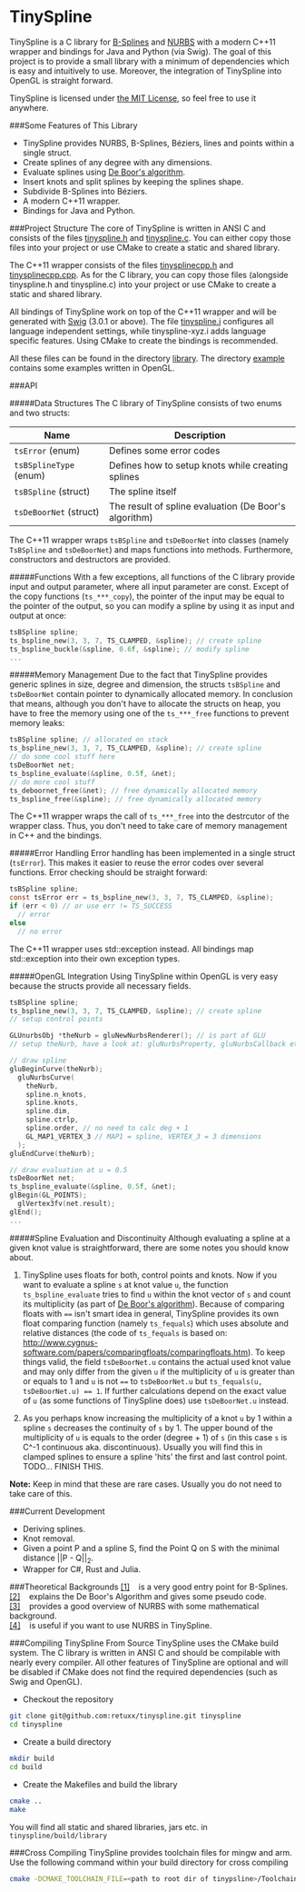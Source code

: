 TinySpline
========

TinySpline is a C library for [B-Splines](https://en.wikipedia.org/wiki/B-spline) 
and [NURBS](https://de.wikipedia.org/wiki/Non-Uniform_Rational_B-Spline) 
with a modern C++11 wrapper and bindings for Java and Python (via Swig). 
The goal of this project is to provide a small library with a minimum of 
dependencies which is easy and intuitively to use. Moreover, the integration 
of TinySpline into OpenGL is straight forward.

TinySpline is licensed under [the MIT License](http://opensource.org/licenses/MIT),
so feel free to use it anywhere.

###Some Features of This Library
- TinySpline provides NURBS, B-Splines, Béziers, lines and points within a single struct.
- Create splines of any degree with any dimensions.
- Evaluate splines using [De Boor's algorithm](https://en.wikipedia.org/wiki/De_Boor%27s_algorithm).
- Insert knots and split splines by keeping the splines shape.
- Subdivide B-Splines into Béziers.
- A modern C++11 wrapper.
- Bindings for Java and Python.

###Project Structure
The core of TinySpline is written in ANSI C and consists of the files
[tinyspline.h](https://github.com/retuxx/tinyspline/blob/master/library/tinyspline.h) 
and [tinyspline.c](https://github.com/retuxx/tinyspline/blob/master/library/tinyspline.c).
You can either copy those files into your project or use CMake to create
a static and shared library.

The C++11 wrapper consists of the files [tinysplinecpp.h](https://github.com/retuxx/tinyspline/blob/master/library/tinysplinecpp.h)
and [tinysplinecpp.cpp](https://github.com/retuxx/tinyspline/blob/master/library/tinysplinecpp.cpp).
As for the C library, you can copy those files (alongside tinyspline.h and
tinyspline.c) into your project or use CMake to create a static and shared library.

All bindings of TinySpline work on top of the C++11 wrapper and will be 
generated with [Swig](http://www.swig.org/) (3.0.1 or above). The file
[tinyspline.i](https://github.com/retuxx/tinyspline/blob/master/library/tinyspline.i)
configures all language independent settings, while tinyspline-xyz.i adds
language specific features. Using CMake to create the bindings is recommended.

All these files can be found in the directory 
[library](https://github.com/retuxx/tinyspline/tree/master/library).
The directory 
[example](https://github.com/retuxx/tinyspline/tree/master/example) contains
some examples written in OpenGL.

###API

#####Data Structures
The C library of TinySpline consists of two enums and two structs:

Name | Description
---- | -----------
`tsError` (enum) | Defines some error codes
`tsBSplineType` (enum) | Defines how to setup knots while creating splines
`tsBSpline` (struct) | The spline itself
`tsDeBoorNet` (struct) | The result of spline evaluation (De Boor's algorithm)

The C++11 wrapper wraps `tsBSpline` and `tsDeBoorNet` into classes (namely 
`TsBSpline` and `tsDeBoorNet`) and maps functions into methods. Furthermore,
constructors and destructors are provided.

#####Functions 
With a few exceptions, all functions of the C library provide input and output
parameter, where all input parameter are const. Except of the copy functions
(`ts_***_copy`), the pointer of the input may be equal to the pointer of the
output, so you can modify a spline by using it as input and output at once:

```c
tsBSpline spline;
ts_bspline_new(3, 3, 7, TS_CLAMPED, &spline); // create spline
ts_bspline_buckle(&spline, 0.6f, &spline); // modify spline
...
```

#####Memory Management
Due to the fact that TinySpline provides generic splines in size, degree and
dimension, the structs `tsBSpline` and `tsDeBoorNet` contain pointer to 
dynamically allocated memory. In conclusion that means, although you don't
have to allocate the structs on heap, you have to free the memory using one 
of the `ts_***_free` functions to prevent memory leaks:

```c
tsBSpline spline; // allocated on stack
ts_bspline_new(3, 3, 7, TS_CLAMPED, &spline); // create spline
// do some cool stuff here
tsDeBoorNet net;
ts_bspline_evaluate(&spline, 0.5f, &net);
// do more cool stuff
ts_deboornet_free(&net); // free dynamically allocated memory
ts_bspline_free(&spline); // free dynamically allocated memory
```

The C++11 wrapper wraps the call of `ts_***_free` into the destrcutor of
the wrapper class. Thus, you don't need to take care of memory management
in C++ and the bindings.

#####Error Handling
Error handling has been implemented in a single struct (`tsError`). This makes
it easier to reuse the error codes over several functions. Error checking should
be straight forward:

```c
tsBSpline spline;
const tsError err = ts_bspline_new(3, 3, 7, TS_CLAMPED, &spline);
if (err < 0) // or use err != TS_SUCCESS
  // error
else
  // no error
```

The C++11 wrapper uses std::exception instead. All bindings map std::exception
into their own exception types.

#####OpenGL Integration
Using TinySpline within OpenGL is very easy because the structs provide 
all necessary fields.

```c
tsBSpline spline;
ts_bspline_new(3, 3, 7, TS_CLAMPED, &spline); // create spline
// setup control points

GLUnurbsObj *theNurb = gluNewNurbsRenderer(); // is part of GLU
// setup theNurb, have a look at: gluNurbsProperty, gluNurbsCallback etc.

// draw spline
gluBeginCurve(theNurb);
  gluNurbsCurve(
    theNurb, 
    spline.n_knots, 
    spline.knots, 
    spline.dim, 
    spline.ctrlp, 
    spline.order, // no need to calc deg + 1
    GL_MAP1_VERTEX_3 // MAP1 = spline, VERTEX_3 = 3 dimensions
  );
gluEndCurve(theNurb);

// draw evaluation at u = 0.5
tsDeBoorNet net;
ts_bspline_evaluate(&spline, 0.5f, &net);
glBegin(GL_POINTS);
  glVertex3fv(net.result);
glEnd();
...
```

#####Spline Evaluation and Discontinuity
Although evaluating a spline at a given knot value is straightforward,
there are some notes you should know about.

1. TinySpline uses floats for both, control points and knots. Now if you want 
   to evaluate a spline `s` at knot value `u`, the function `ts_bspline_evaluate`
   tries to find `u` within the knot vector of `s` and count its multiplicity
   (as part of [De Boor's algorithm](https://en.wikipedia.org/wiki/De_Boor%27s_algorithm)).
   Because of comparing floats with `==` isn't smart idea in general, TinySpline provides
   its own float comparing function (namely `ts_fequals`) which uses absolute and relative 
   distances (the code of `ts_fequals` is based on:
   http://www.cygnus-software.com/papers/comparingfloats/comparingfloats.htm).
   To keep things valid, the field `tsDeBoorNet.u` contains the actual used knot
   value and may only differ from the given `u` if the multiplicity of `u` is 
   greater than or equals to 1 and `u` is not `==` to `tsDeBoorNet.u` but 
   `ts_fequals(u, tsDeBoorNet.u) == 1`. If further calculations depend on the 
   exact value of `u` (as some functions of TinySpline does) use `tsDeBoorNet.u` 
   instead.

2. As you perhaps know increasing the multiplicity of a knot `u` by 1 within a spline 
   `s` decreases the continuity of `s` by 1. The upper bound of the multiplicity of `u`
   is equals to the order (degree + 1) of `s` (in this case `s` is C^-1 continuous
   aka. discontinuous). Usually you will find this in clamped splines to ensure a 
   spline 'hits' the first and last control point. TODO... FINISH THIS.

**Note:** Keep in mind that these are rare cases. Usually you do not need to take care of this.

###Current Development
- Deriving splines.
- Knot removal.
- Given a point P and a spline S, find the Point Q on S with the 
minimal distance ||P - Q||<sub>2</sub>.
- Wrapper for C#, Rust and Julia.

###Theoretical Backgrounds
[[1]](http://www.cs.mtu.edu/~shene/COURSES/cs3621/NOTES/spline/B-spline/bspline-curve.html)
&nbsp;&nbsp; is a very good entry point for B-Splines.  
[[2]](http://www.cs.mtu.edu/~shene/COURSES/cs3621/NOTES/spline/B-spline/de-Boor.html)
&nbsp;&nbsp; explains the De Boor's Algorithm and gives some pseudo code.  
[[3]](http://www.codeproject.com/Articles/996281/NURBS-curve-made-easy)
&nbsp;&nbsp; provides a good overview of NURBS with some mathematical background.  
[[4]](http://www.cs.mtu.edu/~shene/COURSES/cs3621/NOTES/spline/NURBS/NURBS-def.html)
&nbsp;&nbsp; is useful if you want to use NURBS in TinySpline.


###Compiling TinySpline From Source
TinySpline uses the CMake build system. The C library is written in 
ANSI C and should be compilable with nearly every compiler. All
other features of TinySpline are optional and will be disabled
if CMake does not find the required dependencies (such as 
Swig and OpenGL).

- Checkout the repository
```bash
git clone git@github.com:retuxx/tinyspline.git tinyspline
cd tinyspline
```
- Create a build directory
```bash
mkdir build
cd build
```
- Create the Makefiles and build the library
```bash
cmake ..
make
```

You will find all static and shared libraries, jars etc. in
`tinyspline/build/library`

###Cross Compiling
TinySpline provides toolchain files for mingw and arm. Use the following
command within your build directory for cross compiling
```bash
cmake -DCMAKE_TOOLCHAIN_FILE=<path to root dir of tinypsline>/Toolchain-*.cmake ..
```
